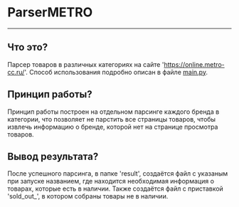 # ParserMETRO
***
## Что это?
Парсер товаров в различных категориях на сайте 'https://online.metro-cc.ru/'. Способ использования подробно описан в файле [main.py](main.py).
## Принцип работы?
Принцип работы построен на отдельном парсинге каждого бренда в категории, что позволяет не парстить все страницы товаров, чтобы извлечь информацию о 
бренде, которой нет на странице просмотра товаров.
## Вывод результата?
После успешного парсинга, в папке 'result', создаётся файл с указаным при запуске названием, где находится
необходимая информация о товарах, которые есть в наличии. Также создаётся файл с приставкой 'sold_out_', в котором
собраны товары не в наличии.
